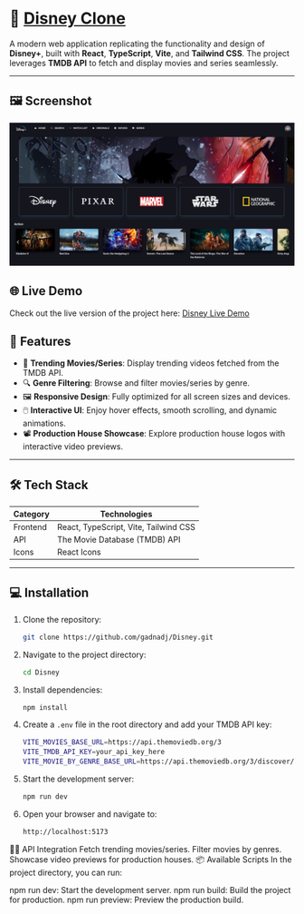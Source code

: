 # 🌟 [Disney Clone](https://disney-stars.netlify.app/)

A modern web application replicating the functionality and design of **Disney+**, built with **React**, **TypeScript**, **Vite**, and **Tailwind CSS**. The project leverages **TMDB API** to fetch and display movies and series seamlessly.  

---

## 🖼️ **Screenshot**

![Home Page](src/assets/Images/HomePage.png)

## 🌐 **Live Demo**  
Check out the live version of the project here: [Disney Live Demo](https://disney-stars.netlify.app/)


## 🚀 **Features**

- 🎥 **Trending Movies/Series**: Display trending videos fetched from the TMDB API.
- 🔍 **Genre Filtering**: Browse and filter movies/series by genre.
- 🖼️ **Responsive Design**: Fully optimized for all screen sizes and devices.
- 🖱️ **Interactive UI**: Enjoy hover effects, smooth scrolling, and dynamic animations.
- 📽️ **Production House Showcase**: Explore production house logos with interactive video previews.

---

## 🛠️ **Tech Stack**

| **Category**   | **Technologies**                           |
|----------------|-------------------------------------------|
| Frontend       | React, TypeScript, Vite, Tailwind CSS     |
| API            | The Movie Database (TMDB) API             |
| Icons          | React Icons                               |

---

## 💻 **Installation**

1. Clone the repository:

   ```bash
   git clone https://github.com/gadnadj/Disney.git
4. Navigate to the project directory:

   ```bash
   cd Disney

5. Install dependencies:

   ```bash
   npm install

6. Create a `.env` file in the root directory and add your TMDB API key:

   ```bash
   VITE_MOVIES_BASE_URL=https://api.themoviedb.org/3
   VITE_TMDB_API_KEY=your_api_key_here
   VITE_MOVIE_BY_GENRE_BASE_URL=https://api.themoviedb.org/3/discover/movie

7. Start the development server:

   ```bash
   npm run dev

8. Open your browser and navigate to:

   ```bash
   http://localhost:5173

🧑‍💻 API Integration
Fetch trending movies/series.
Filter movies by genres.
Showcase video previews for production houses.
📦 Available Scripts
In the project directory, you can run:

npm run dev: Start the development server.
npm run build: Build the project for production.
npm run preview: Preview the production build.
